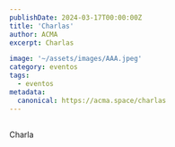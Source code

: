 ```yaml
---
publishDate: 2024-03-17T00:00:00Z
title: 'Charlas'
author: ACMA
excerpt: Charlas

image: '~/assets/images/AAA.jpeg'
category: eventos
tags:
  - eventos
metadata:
  canonical: https://acma.space/charlas
---
```


## 
Charla






